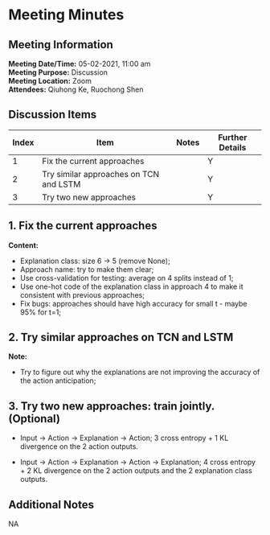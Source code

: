 # Meeting Minutes
## Meeting Information
**Meeting Date/Time:** 05-02-2021, 11:00 am <br>
**Meeting Purpose:** Discussion <br>
**Meeting Location:** Zoom <br>
**Attendees:** Qiuhong Ke, Ruochong Shen


## Discussion Items
Index | Item | Notes | Further Details |
---- | ---- | ---- | ---- |
1 | Fix the current approaches |  | Y |
2 | Try similar approaches on TCN and LSTM | | Y |
3 | Try two new approaches | | Y |

## 1. Fix the current approaches
**Content:** 
- Explanation class: size 6 -> 5 (remove None);
- Approach name: try to make them clear;
- Use cross-validation for testing: average on 4 splits instead of 1;
- Use one-hot code of the explanation class in approach 4 to make it consistent with previous approaches;
- Fix bugs: approaches should have high accuracy for small t - maybe 95% for t=1;

## 2. Try similar approaches on TCN and LSTM
**Note:**
- Try to figure out why the explanations are not improving the accuracy of the action anticipation;

## 3. Try two new approaches: train jointly. (Optional)
- Input -> Action -> Explanation -> Action;
3 cross entropy + 1 KL divergence on the 2 action outputs.

- Input -> Action -> Explanation -> Action -> Explanation;
4 cross entropy + 2 KL divergence on the 2 action outputs and the 2 explanation class outputs.
 
## Additional Notes
NA
